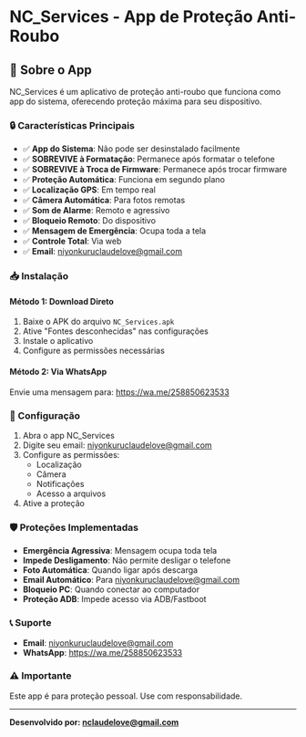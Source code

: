 # NC_Services - App de Proteção Anti-Roubo

## 📱 Sobre o App

NC_Services é um aplicativo de proteção anti-roubo que funciona como app do sistema, oferecendo proteção máxima para seu dispositivo.

### 🔒 Características Principais

- ✅ **App do Sistema**: Não pode ser desinstalado facilmente
- ✅ **SOBREVIVE à Formatação**: Permanece após formatar o telefone
- ✅ **SOBREVIVE à Troca de Firmware**: Permanece após trocar firmware
- ✅ **Proteção Automática**: Funciona em segundo plano
- ✅ **Localização GPS**: Em tempo real
- ✅ **Câmera Automática**: Para fotos remotas
- ✅ **Som de Alarme**: Remoto e agressivo
- ✅ **Bloqueio Remoto**: Do dispositivo
- ✅ **Mensagem de Emergência**: Ocupa toda a tela
- ✅ **Controle Total**: Via web
- ✅ **Email**: niyonkuruclaudelove@gmail.com

### 📥 Instalação

#### Método 1: Download Direto
1. Baixe o APK do arquivo `NC_Services.apk`
2. Ative "Fontes desconhecidas" nas configurações
3. Instale o aplicativo
4. Configure as permissões necessárias

#### Método 2: Via WhatsApp
Envie uma mensagem para: https://wa.me/258850623533

### 🔧 Configuração

1. Abra o app NC_Services
2. Digite seu email: niyonkuruclaudelove@gmail.com
3. Configure as permissões:
   - Localização
   - Câmera
   - Notificações
   - Acesso a arquivos
4. Ative a proteção

### 🛡️ Proteções Implementadas

- **Emergência Agressiva**: Mensagem ocupa toda tela
- **Impede Desligamento**: Não permite desligar o telefone
- **Foto Automática**: Quando ligar após descarga
- **Email Automático**: Para niyonkuruclaudelove@gmail.com
- **Bloqueio PC**: Quando conectar ao computador
- **Proteção ADB**: Impede acesso via ADB/Fastboot

### 📞 Suporte

- **Email**: niyonkuruclaudelove@gmail.com
- **WhatsApp**: https://wa.me/258850623533

### ⚠️ Importante

Este app é para proteção pessoal. Use com responsabilidade.

---

**Desenvolvido por: nclaudelove@gmail.com**